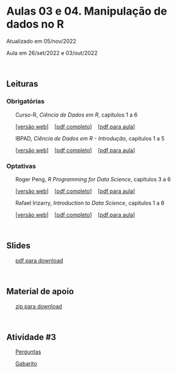 
# Aulas 03 e 04. Manipulação de dados no R

Atualizado em 05/nov/2022

Aula em 26/set/2022 e 03/out/2022

<br>

## Leituras

### Obrigatórias 

&nbsp;&nbsp;&nbsp;&nbsp;&nbsp; Curso-R, *Ciência de Dados em R*, capítulos 1 a 6

&nbsp;&nbsp;&nbsp;&nbsp;&nbsp; [[versão web](https://livro.curso-r.com/index.html)] &nbsp;&nbsp; [[pdf completo](https://livro.curso-r.com/livro-curso-r.pdf)] &nbsp;&nbsp; [[pdf para aula](leituras/curso-r-livro-cap1a6.pdf)] 

&nbsp;&nbsp;&nbsp;&nbsp;&nbsp; IBPAD, *Ciência de Dados em R - Introdução*, capítulos 1 a 5 

&nbsp;&nbsp;&nbsp;&nbsp;&nbsp; [[versão web](https://cdr.ibpad.com.br/index.html)] &nbsp;&nbsp; [[pdf completo](https://cdr.ibpad.com.br/cdr-intro.pdf)] &nbsp;&nbsp; [[pdf para aula](leituras/ibpad-livro-cap1a6.pdf)] 
 

### Optativas

&nbsp;&nbsp;&nbsp;&nbsp;&nbsp; Roger Peng, *R Programming for Data Science*, capítulos 3 a 6 

&nbsp;&nbsp;&nbsp;&nbsp;&nbsp; [[versão web](https://bookdown.org/rdpeng/rprogdatascience/)] &nbsp;&nbsp; [[pdf completo](https://leanpub.com/rprogramming)] &nbsp;&nbsp; [[pdf para aula](leituras/roger-peng-cap3a6.pdf)] 

&nbsp;&nbsp;&nbsp;&nbsp;&nbsp; Rafael Irizarry, *Introduction to Data Science*, capítulos 1 a 6  

&nbsp;&nbsp;&nbsp;&nbsp;&nbsp; [[versão web](https://rafalab.github.io/dsbook/)] &nbsp;&nbsp; [[pdf completo](https://leanpub.com/datasciencebook)] &nbsp;&nbsp; [[pdf para aula](leituras/rafael-irizarry-cap1a5.pdf)] 

<br>

## Slides 

&nbsp;&nbsp;&nbsp;&nbsp;&nbsp; [pdf para download](slides/MQ_2022_Aula_03_04.pdf)

<br> 

## Material de apoio
 
&nbsp;&nbsp;&nbsp;&nbsp;&nbsp; [zip para download](material-apoio.zip)

<br> 

## Atividade \#3
 
&nbsp;&nbsp;&nbsp;&nbsp;&nbsp; [Perguntas](atividade/atividade03.r)

&nbsp;&nbsp;&nbsp;&nbsp;&nbsp; [Gabarito](atividade/atividade03-respostas.r)

